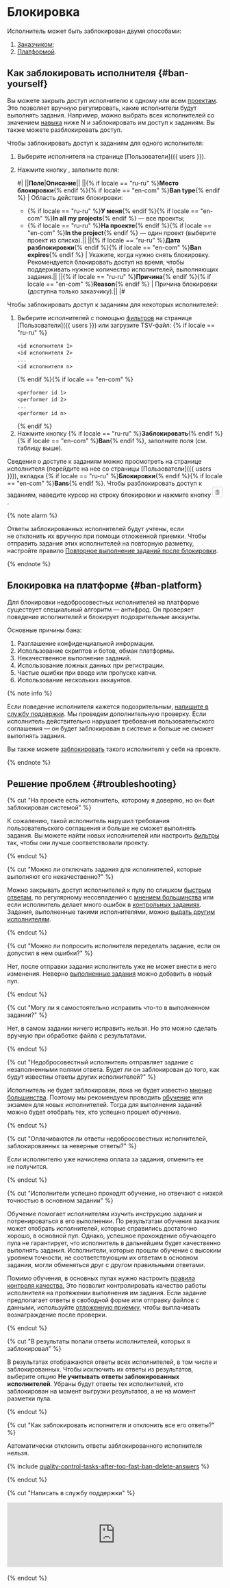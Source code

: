 # Блокировка

Исполнитель может быть заблокирован двумя способами:

1. [Заказчиком](#ban-yourself);
1. [Платформой](#ban-platform).

## Как заблокировать исполнителя  {#ban-yourself}

Вы можете закрыть доступ исполнителю к одному или всем [проектам](../../glossary.md#project-ru). Это позволяет вручную регулировать, какие исполнители будут выполнять задания. Например, можно выбрать всех исполнителей со значением [навыка](../../glossary.md#skill-ru) ниже N и заблокировать им доступ к заданиям. Вы также можете разблокировать доступ.

Чтобы заблокировать доступ к заданиям для одного исполнителя:

1. Выберите исполнителя на странице [Пользователи]({{ users }}).

1. Нажмите кнопку , заполните поля:

    #|
    ||**Поле**|**Описание**||
    ||{% if locale == "ru-ru" %}**Место блокировки**{% endif %}{% if locale == "en-com" %}**Ban type**{% endif %} | Область действия блокировки:
    - {% if locale == "ru-ru" %}**У меня**{% endif %}{% if locale == "en-com" %}**In all my projects**{% endif %} — все проекты;
    - {% if locale == "ru-ru" %}**На проекте**{% endif %}{% if locale == "en-com" %}**In the project**{% endif %} — один проект (выберите проект из списка).||
    ||{% if locale == "ru-ru" %}**Дата разблокировки**{% endif %}{% if locale == "en-com" %}**Ban expires**{% endif %} | Укажите, когда нужно снять блокировку.
    Рекомендуется блокировать доступ на время, чтобы поддерживать нужное количество исполнителей, выполняющих задания.||
    ||{% if locale == "ru-ru" %}**Причина**{% endif %}{% if locale == "en-com" %}**Reason**{% endif %} | Причина блокировки (доступна только заказчику).||
    |#


Чтобы заблокировать доступ к заданиям для некоторых исполнителей:

1. Выберите исполнителей с помощью [фильтров](../../glossary.md#filtering-ru) на странице [Пользователи]({{ users }}) или загрузите TSV-файл:
    {% if locale == "ru-ru" %}
    ```no-highlight
    <id исполнителя 1>
    <id исполнителя 2>
    ...
    <id исполнителя n>
    ```
    {% endif %}{% if locale == "en-com" %}
    ```no-highlight
    <performer id 1>
    <performer id 2>
    ...
    <performer id n>
    ```
    {% endif %}
1. Нажмите кнопку {% if locale == "ru-ru" %}**Заблокировать**{% endif %}{% if locale == "en-com" %}**Ban**{% endif %}, заполните поля (см. таблицу выше).


Сведения о доступе к заданиям можно просмотреть на странице исполнителя (перейдите на нее со страницы [Пользователи]({{ users }})), вкладка {% if locale == "ru-ru" %}**Блокировки**{% endif %}{% if locale == "en-com" %}**Bans**{% endif %}. Чтобы разблокировать доступ к заданиям, наведите курсор на строку блокировки и нажмите кнопку ![](../_images/location-job/task-edit/task-action-delete.png).

{% note alarm %}

Ответы заблокированных исполнителей будут учтены, если не отклонить их вручную при помощи отложенной приемки. Чтобы отправить задания этих исполнителей на повторную разметку, настройте правило [Повторное выполнение заданий после блокировки](restore-task-overlap.md).

{% endnote %}


## Блокировка на платформе {#ban-platform}

Для блокировки недобросовестных исполнителей на платформе существует специальный алгоритм — антифрод. Он проверяет поведение исполнителей и блокирует подозрительные аккаунты.

Основные причины бана:

1. Разглашение конфиденциальной информации.
1. Использование скриптов и ботов, обман платформы.
1. Некачественное выполнение заданий.
1. Использование ложных данных при регистрации.
1. Частые ошибки при вводе или пропуске капчи.
1. Использование нескольких аккаунтов.

{% note info %}

Если поведение исполнителя кажется подозрительным, [напишите в службу поддержки](../troubleshooting/support.md#cheater). Мы проведем дополнительную проверку. Если исполнитель действительно нарушает требования пользовательского соглашения — он будет заблокирован в системе и больше не сможет выполнять задания.

Вы также можете [заблокировать](#ban) такого исполнителя у себя на проекте.

{% endnote %}



## Решение проблем {#troubleshooting}

{% cut "На проекте есть исполнитель, которому я доверяю, но он был заблокирован системой" %}

К сожалению, такой исполнитель нарушил требования пользовательского соглашения и больше не сможет выполнять задания. Вы можете найти новых исполнителей или настроить [фильтры](filters.md) так, чтобы они лучше соответствовали проекту.

{% endcut %}

{% cut "Можно ли отключать задания для исполнителей, которые выполняют его некачественно?" %}

Можно закрывать доступ исполнителей к пулу по слишком [быстрым ответам](quick-answers.md), по регулярному несовпадению с [мнением большинства](mvote.md) или если исполнитель делает много ошибок в [контрольных заданиях](goldenset.md). Задания, выполненные такими исполнителями, можно [выдать другим исполнителям](restore-task-overlap.md).

{% endcut %}

{% cut "Можно ли попросить исполнителя переделать задание, если он допустил в нем ошибки?" %}

Нет, после отправки задания исполнитель уже не может внести в него изменения. Неверно [выполненные задания](../../glossary.md#submitted-answers-ru) можно добавить в новый пул.

{% endcut %}

{% cut "Могу ли я самостоятельно исправить что-то в выполненном задании?" %}

Нет, в самом задании ничего исправить нельзя. Но это можно сделать вручную при обработке файла с результатами.

{% endcut %}

{% cut "Недобросовестный исполнитель отправляет задание с незаполненными полями ответа. Будет ли он заблокирован до того, как будут известны ответы других исполнителей?" %}

Исполнитель не будет заблокирован, пока не будет известно [мнение большинства](mvote.md). Поэтому мы рекомендуем проводить [обучение](train.md) или экзамен для новых исполнителей. Тогда для выполнения заданий можно будет отобрать тех, кто успешно прошел обучение.

{% endcut %}

{% cut "Оплачиваются ли ответы недобросовестных исполнителей, заблокированных за неверные ответы?" %}

Если исполнителю уже начислена оплата за задания, отменить ее не получится.

{% endcut %}

{% cut "Исполнители успешно проходят обучение, но отвечают с низкой точностью в основном задании" %}

Обучение помогает исполнителям изучить инструкцию задания и потренироваться в его выполнении. По результатам обучения заказчик может отобрать исполнителей, которые справились достаточно хорошо, в основной пул. Однако, успешное прохождение обучающего пула не гарантирует, что исполнитель в дальнейшем будет качественно выполнять задания. Исполнители, которые прошли обучение с высоким уровнем точности, не соответствующим их ответам в основном задании, могли обменяться друг с другом правильными ответами.

Помимо обучения, в основных пулах нужно настроить [правила контроля качества.](control.md) Это позволит контролировать качество работы исполнителя на протяжении выполнения им задания. Если задание предполагает ответы в свободной форме или отправку файлов с данными, используйте [отложенную приемку](offline-accept.md), чтобы выплачивать вознаграждение после проверки.

{% endcut %}

{% cut "В результаты попали ответы исполнителей, которых я заблокировал" %}

В результатах отображаются ответы всех исполнителей, в том числе и заблокированных. Чтобы исключить их ответы из результатов, выберите опцию **Не учитывать ответы заблокированных исполнителей**. Убраны будут ответы тех исполнителей, кто заблокирован на момент выгрузки результатов, а не на момент разметки пула.

{% endcut %}

{% cut "Как заблокировать исполнителя и отклонить все его ответы?" %}

Автоматически отклонить ответы заблокированного исполнителя нельзя.

{% include [quality-control-tasks-after-too-fast-ban-delete-answers](../_includes/troubleshooting/pool-setup/id-quality-control/tasks-after-too-fast-ban-delete-answers.md) %}

{% endcut %}

{% cut "Написать в службу поддержки" %}

<iframe width="100%" frameborder="0" src="https://forms.yandex.com/surveys/10035353.388b5c1d02f16762f4a79b515beaa9740148362a/?lang=ru&iframe=1&service=toloka-ai"></iframe>

{% endcut %}